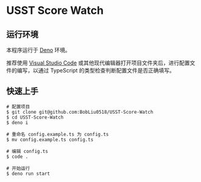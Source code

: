 # USST Score Watch

## 运行环境

本程序运行于 [Deno](https://deno.com/) 环境。

推荐使用 [Visual Studio Code](https://code.visualstudio.com/) 或其他现代编辑器打开项目文件夹后，进行配置文件的编写，以通过 TypeScript 的类型检查判断配置文件是否正确填写。

## 快速上手

```shell
# 配置项目
$ git clone git@github.com:BobLiu0518/USST-Score-Watch
$ cd USST-Score-Watch
$ deno i

# 重命名 config.example.ts 为 config.ts
$ mv config.example.ts config.ts

# 编辑 config.ts
$ code .

# 开始运行
$ deno run start
```
